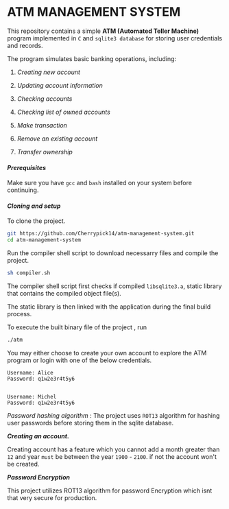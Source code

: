 # ATM MANAGEMENT SYSTEM

This repository contains a simple **ATM (Automated Teller Machine)** program implemented in `C` and `sqlite3 database` for storing user credentials and records. 

The program simulates basic banking operations, including:

1. *Creating new account*

2. *Updating account information*

3. *Checking accounts*

4. *Checking list of owned accounts*

5. *Make transaction*

6. *Remove an existing account*

7. *Transfer ownership*

#### *Prerequisites*

Make sure you have `gcc` and `bash` installed on your system before continuing.

#### *Cloning and setup*

To clone the project.

```bash
git https://github.com/Cherrypick14/atm-management-system.git
cd atm-management-system
```

Run the compiler shell script to download necessarry files and compile the project.

```bash
sh compiler.sh
```

The compiler shell script first checks if compiled `libsqlite3.a`, static library that contains the compiled object file(s).

The static library is then linked with the  application during the final build process.

To execute the built binary file of the project , run 

```bash
./atm
```

You may either choose to create your own account to explore the ATM program or login with one of the below credentials.

```textile
Username: Alice 
Password: q1w2e3r4t5y6


Username: Michel 
Password: q1w2e3r4t5y6
```

*Password hashing algorithm* : The project uses `ROT13` algorithm for hashing user passwords before storing them in the sqlite database.



***Creating an account.***

Creating account has a feature which you cannot add a month greater than `12` and year `must` be between the year `1900` - `2100`. if not the account won't be created.

***Password Encryption***

This project utilizes ROT13 algorithm for password Encryption which isnt that very secure for production.


